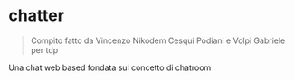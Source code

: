 # chatter
> Compito fatto da Vincenzo Nikodem Cesqui Podiani e Volpi Gabriele per tdp

Una chat web based fondata sul concetto di chatroom